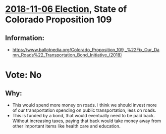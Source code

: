 # [2018-11-06 Election](../README.md), State of Colorado Proposition 109

## Information:

* https://www.ballotpedia.org/Colorado_Proposition_109,_%22Fix_Our_Damn_Roads%22_Transportation_Bond_Initiative_(2018)

# Vote: No

## Why:

* This would spend more money on roads. I think we should invest more of our transportation spending on public transportation, less on roads.
* This is funded by a bond, that would eventually need to be paid back. Without increasing taxes, paying that back would take money away from other important items like health care and education.
